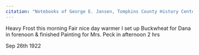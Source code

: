 ```yaml
---
citation: "Notebooks of George E. Jansen, Tompkins County History Center, Ithaca NY."
---
```

Heavy Frost this morning Fair nice day warmer I set up Buckwheat for Dana in forenoon & finished Painting for Mrs. Peck in afternoon 2 hrs

Sep 26th 1922
